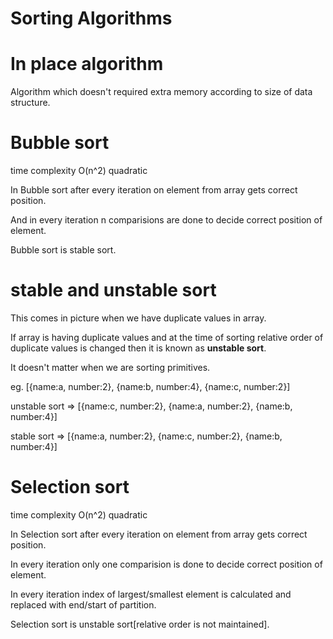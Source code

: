 
# Sorting Algorithms

# In place algorithm 

  Algorithm which doesn't required extra memory according to size of data structure.

# Bubble sort 

  time complexity O(n^2) quadratic

  In Bubble sort after every iteration on element from array gets correct position.
  
  And in every iteration n comparisions are done to decide correct position of element.
  
  Bubble sort is stable sort.

# stable and unstable sort

  This comes in picture when we have duplicate values in array.

  If array is having duplicate values and at the time of sorting relative order of duplicate values is changed then it is known as **unstable sort**. 

  It doesn't matter when we are sorting primitives.

  eg. [{name:a, number:2}, {name:b, number:4}, {name:c, number:2}]

  unstable sort => [{name:c, number:2}, {name:a, number:2}, {name:b, number:4}]

  stable sort => [{name:a, number:2}, {name:c, number:2}, {name:b, number:4}]

# Selection sort

  time complexity O(n^2) quadratic

  In Selection sort after every iteration on element from array gets correct position.<br/>
  
  In every iteration only one comparision is done to decide correct position of element.

  In every iteration index of largest/smallest element is calculated and replaced with end/start of partition.
  
  Selection sort is unstable sort[relative order is not maintained].


